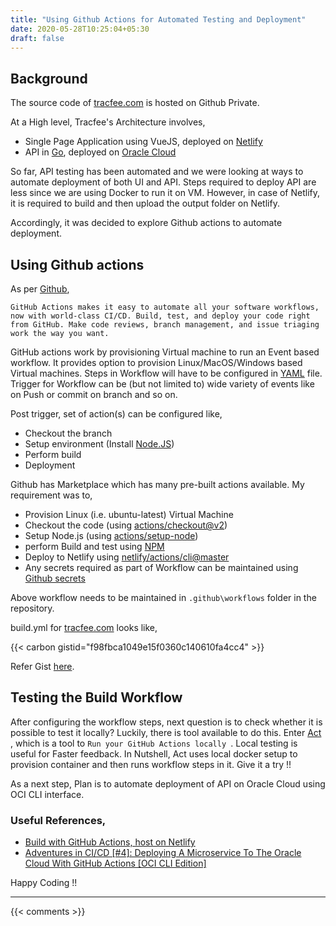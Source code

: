 ```yaml
---
title: "Using Github Actions for Automated Testing and Deployment"
date: 2020-05-28T10:25:04+05:30
draft: false
---
```


## Background

The source code of [tracfee.com](https://tracfee.com) is hosted on Github Private. 

At a High level, Tracfee's Architecture involves, 
- Single Page Application using VueJS, deployed on [Netlify](https://netlify.com)
- API in [Go](https://golang.org), deployed on [Oracle Cloud](https://www.oracle.com/in/cloud/)

So far, API testing has been automated and we were looking at ways to automate deployment of both UI and API. Steps required to deploy API are less since we are using Docker to run it on VM. However, in case of Netlify, it is required to build and then upload the output folder on Netlify. 

Accordingly, it was decided to explore Github actions to automate deployment.

## Using Github actions

As per [Github](https://github.com/features/actions),

```
GitHub Actions makes it easy to automate all your software workflows, now with world-class CI/CD. Build, test, and deploy your code right from GitHub. Make code reviews, branch management, and issue triaging work the way you want.
```

GitHub actions work by provisioning Virtual machine to run an Event based workflow. It provides option to provision Linux/MacOS/Windows based Virtual machines. Steps in Workflow will have to be configured in [YAML](https://yaml.org) file. Trigger for Workflow can be (but not limited to) wide variety of events like on Push or commit on branch and so on.

Post trigger, set of action(s) can be configured like,

- Checkout the branch 
- Setup environment (Install [Node.JS](https://github.com/actions/setup-node))
- Perform build
- Deployment

Github has Marketplace which has many pre-built actions available. My requirement was to,
- Provision Linux (i.e. ubuntu-latest) Virtual Machine
- Checkout the code (using [actions/checkout@v2](https://github.com/actions/checkout))
- Setup Node.js (using [actions/setup-node](https://github.com/actions/setup-node))
- perform Build and test using [NPM](https://www.npmjs.com/)
- Deploy to Netlify using [netlify/actions/cli@master](https://github.com/netlify/actions)
- Any secrets required as part of Workflow can be maintained using [Github secrets](https://help.github.com/en/actions/configuring-and-managing-workflows/creating-and-storing-encrypted-secrets)

Above workflow needs to be maintained in ```.github\workflows``` folder in the repository. 

build.yml for [tracfee.com](https://tracfee.com) looks like, 

{{< carbon gistid="f98fbca1049e15f0360c140610fa4cc4"  >}}

Refer Gist [here](https://gist.github.com/sachinsu/f98fbca1049e15f0360c140610fa4cc4).

## Testing the Build Workflow 

After configuring the workflow steps, next question is to check whether it is possible to test it locally? Luckily, there is tool available to do this. Enter [Act](https://github.com/nektos/act) , which is a tool to  ```Run your GitHub Actions locally ```.  Local testing is useful for Faster feedback. In Nutshell, Act uses local docker setup to provision container and then runs workflow steps in it. Give it a try !!

As a next step, Plan is to automate deployment of API on Oracle Cloud using OCI CLI interface. 

### Useful References,
- [Build with GitHub Actions, host on Netlify](https://medium.com/@MarekPukaj/build-with-github-actions-host-on-netlify-ebf5fa505616)
- [Adventures in CI/CD [#4]: Deploying A Microservice To The Oracle Cloud With GitHub Actions [OCI CLI Edition]](https://blogs.oracle.com/developers/adventures-in-cicd-4-deploying-a-microservice-to-the-oracle-cloud-with-github-actions-oci-cli-edition)

Happy Coding !!

---

{{< comments >}}